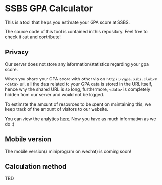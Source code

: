 # SSBS GPA Calculator

This is a tool that helps you estimate your GPA score at SSBS.

The source code of this tool is contained in this repository. Feel free to check it out and contribute!

## Privacy
Our server does not store any information/statistics regarding your gpa score.

When you share your GPA score with other via an `https://gpa.ssbs.club/#<data>` url, all the data related to your GPA data is stored in the URL itself, 
hence why the shared URL is so long, furthermore, `<data>` is completely hidden from our server and would not be logged.

To estimate the amount of resources to be spent on maintaining this, we keep track of the amount of visitors to our website.

You can view the analytics [here](https://analytics.ssbs.club/share/xcOczTBw/GPA). Now you have as much information as we do :)

## Mobile version
The mobile version(a miniprogram on wechat) is coming soon!

## Calculation method
TBD